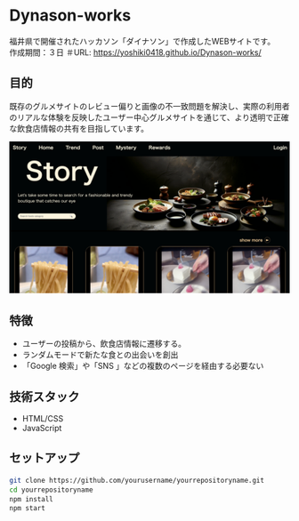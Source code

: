 # Dynason-works
福井県で開催されたハッカソン「ダイナソン」で作成したWEBサイトです。　　作成期間：３日
＃URL: https://yoshiki0418.github.io/Dynason-works/

## 目的
既存のグルメサイトのレビュー偏りと画像の不一致問題を解決し、実際の利用者のリアルな体験を反映したユーザー中心グルメサイトを通じて、より透明で正確な飲食店情報の共有を目指しています。

![プロジェクトイメージ](img/sample_page.png)

## 特徴

- ユーザーの投稿から、飲食店情報に遷移する。
- ランダムモードで新たな食との出会いを創出
- 「Google 検索」や「SNS 」などの複数のページを経由する必要ない

## 技術スタック

- HTML/CSS
- JavaScript


## セットアップ

```bash
git clone https://github.com/yourusername/yourrepositoryname.git
cd yourrepositoryname
npm install
npm start
